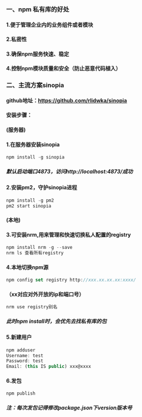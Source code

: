 ### 一、npm 私有库的好处
#### 1.便于管理企业内的业务组件或者模块
#### 2.私密性
#### 3.确保npm服务快速、稳定
#### 4.控制npm模块质量和安全（防止恶意代码植入）

### 二、主流方案sinopia
#### github地址：https://github.com/rlidwka/sinopia
#### 安装步骤：
#### (服务器)
#### 1.在服务器安装sinopia
``` javascript
npm install -g sinopia
```
##### 默认启动端口4873，访问http://localhost:4873/成功
#### 2.安装pm2，守护sinopia进程
``` javascript
npm install -g pm2
pm2 start sinopia
```
#### (本地)
#### 3.可安装nrm,用来管理和快速切换私人配置的registry
``` javascript
npm install nrm -g --save
nrm ls 查看所有registry
```
#### 4.本地切换npm源
``` javascript
npm config set registry http://xxx.xx.xx.xx:xxxx/
```
#### （xx对应对外开放的ip和端口号）
``` javascript
nrm use registry别名
```
##### 此时npm install时，会优先去找私有库的包
#### 5.新建用户
``` javascript
npm adduser
Username: test
Password: test
Email: (this IS public) xxx@xxxx
```
#### 6.发包
``` javascript
npm publish
```
##### 注：每次发包记得修改package.json下version版本号
